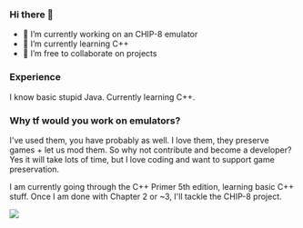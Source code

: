### Hi there 👋

- 🔭 I’m currently working on an CHIP-8 emulator
- 🌱 I’m currently learning C++
- 👯 I’m free to collaborate on projects

### Experience
I know basic stupid Java. Currently learning C++.

### Why tf would you work on emulators?
I've used them, you have probably as well. I love them, they preserve games + let us mod them.
So why not contribute and become a developer? Yes it will take lots of time,
but I love coding and want to support game preservation.

I am currently going through the C++ Primer 5th edition, learning basic C++ stuff.
Once I am done with Chapter 2 or ~3, I'll tackle the CHIP-8 project.

<p>
  <img src="https://github-readme-stats.vercel.app/api/top-langs/?username=Npxtune&layout=compact&border_color=0A0C10&bg_color=0A0C10&theme=midnight-purple">
</p>

<!--
**Proton64/Proton64** is a ✨ _special_ ✨ repository because its `README.md` (this file) appears on your GitHub profile.

Here are some ideas to get you started:

- 🔭 I’m currently working on ...
- 🌱 I’m currently learning ...
- 👯 I’m looking to collaborate on ...
- 🤔 I’m looking for help with ...
- 💬 Ask me about ...
- 📫 How to reach me: ...
- 😄 Pronouns: ...
- ⚡ Fun fact: ...
-->
